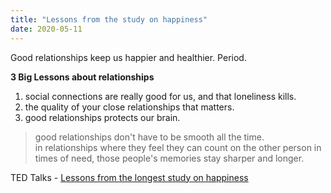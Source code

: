 ```yaml
---
title: "Lessons from the study on happiness"
date: 2020-05-11
---
```

Good relationships keep us happier and healthier. Period.


**3 Big Lessons about relationships**
1. social connections are really good for us, and that loneliness kills. 
2. the quality of your close relationships that matters.
3. good relationships protects our brain. 

> good relationships don't have to be smooth all the time.   
> in relationships where they feel they can count on the other person in times of need, those people's memories stay sharper and longer. 

TED Talks - 
[Lessons from the longest study on happiness](https://www.ted.com/talks/robert_waldinger_what_makes_a_good_life_lessons_from_the_longest_study_on_happiness)
